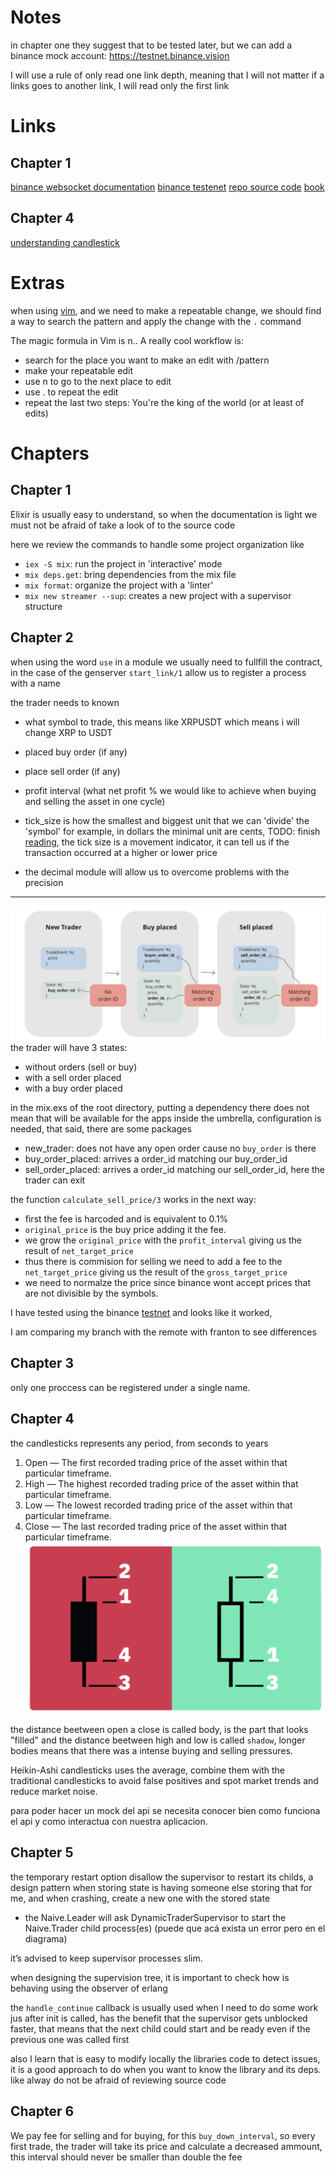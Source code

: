 # Notes
in chapter one they suggest that to be tested later, but we can add a binance mock 
account: https://testnet.binance.vision

I will use a rule of only read one link depth, meaning that I will not matter if a links goes to another link, I will 
read only the first link

# Links
## Chapter 1
[binance websocket documentation](https://github.com/binance/binance-spot-api-docs/blob/master/web-socket-streams.md)
[binance testenet](https://testnet.binance.vision)
[repo source code](https://github.com/Cinderella-Man/hands-on-elixir-and-otp-cryptocurrency-trading-bot-source-code)
[book](https://book.elixircryptobot.com/)

## Chapter 4
[understanding candlestick](https://academy.binance.com/en/articles/a-beginners-guide-to-candlestick-charts)

# Extras
when using [vim](https://vi.stackexchange.com/questions/4307/multiple-cursors-at-desired-location), and we need to make a repeatable change, we should find a way to search the pattern and apply the change with the `.` command

 The magic formula in Vim is n.. A really cool workflow is:

* search for the place you want to make an edit with /pattern
* make your repeatable edit
* use n to go to the next place to edit
* use . to repeat the edit
* repeat the last two steps: You're the king of the world (or at least of edits)


# Chapters
## Chapter 1
Elixir is usually easy to understand, so when the documentation is light we must not be afraid of take a look of to the source code 

here we review the commands to handle some project organization like 
* `iex -S mix`: run the project in 'interactive' mode
* `mix deps.get`: bring dependencies from the mix file
* `mix format`: organize the project with a 'linter'
* `mix new streamer --sup`: creates a new project with a supervisor structure

## Chapter 2
when using the word `use` in a module we usually need to fullfill the contract, in
the case of the genserver `start_link/1` allow us to register a process  with a name

the trader needs to known
* what symbol to trade, this means like XRPUSDT which means i will change XRP to USDT
* placed buy order (if any)
* place sell order (if any)
* profit interval (what net profit % we would like to achieve when buying and selling the asset in one cycle)
* tick_size is how the smallest and biggest unit that we can 'divide' the 'symbol' for example, in dollars the minimal unit are cents, TODO: finish [reading](https://www.investopedia.com/terms/t/tick.asp), the tick size is a movement indicator, it can tell us if the transaction occurred at a higher or lower price

* the decimal module will allow us to overcome problems with the precision

---

![trade_cycle](resources/image.png)
the trader will have 3 states:
* without orders (sell or buy)
* with a sell order placed 
* with a buy order placed 

in the mix.exs of the root directory, putting a dependency there does not mean that will be available for the apps inside the umbrella, configuration is needed, that said, there are some packages 


* new_trader: does not have any open order cause no `buy_order` is there
* buy_order_placed: arrives a order_id matching our buy_order_id
* sell_order_placed: arrives a order_id matching our sell_order_id, here the trader can exit

the function `calculate_sell_price/3` works in the next way:
  * first the fee is harcoded and is equivalent to 0.1%
  * `original_price` is the buy price adding it the fee.
  * we grow the `original_price` with the `profit_interval` giving us the result of `net_target_price`
  * thus there is commision for selling we need to add a fee to the `net_target_price` giving us the result of the `gross_target_price`
  * we need to normalze the price since binance wont accept prices that are not divisible by the symbols.

I have tested using the binance [testnet](https://testnet.binance.vision) and looks like it worked,

I am comparing my branch with the remote with franton to see differences
  

## Chapter 3

only one proccess can be registered under a single name.

## Chapter 4
the candlesticks represents any period, from seconds to years


1) Open — The first recorded trading price of the asset within that particular timeframe.
2) High — The highest recorded trading price of the asset within that particular timeframe.
3) Low — The lowest recorded trading price of the asset within that particular timeframe.
4) Close — The last recorded trading price of the asset within that particular timeframe.
![Alt text](resources/candle_stick_charts.png)

the distance beetween open a close is called body, is the part that looks "filled" and the distance beetween high and low is called `shadow`, longer bodies means that there was a intense buying and selling pressures.

Heikin-Ashi candlesticks uses the average, combine them with the traditional candlesticks to avoid false positives and spot market trends and reduce market noise.

para poder hacer un mock del api se necesita conocer bien como funciona el api y como interactua con nuestra aplicacion.

## Chapter 5

the temporary restart option disallow the supervisor to restart its childs, a design pattern when storing state is having someone else storing that for me, and when crashing, create a new one with the stored state

* the Naive.Leader will ask DynamicTraderSupervisor to start the Naive.Trader child process(es) (puede que acá exista un error pero en el diagrama)

it’s advised to keep supervisor processes slim.

when designing the supervision tree, it is important to check how is behaving using the observer of erlang

the `handle_continue` callback is usually used when I need to do some work jus after init is called, has the benefit that the supervisor gets unblocked faster, that means that the next child could start and be ready even if the previous one was called first

also I learn that is easy to modify locally the libraries code to detect issues, it is a good approach to do when you want to know the library and its deps. like alway do not be afraid of reviewing source code

## Chapter 6
We pay fee for selling and for buying, for this `buy_down_interval`, so every first trade, the trader will take its price and calculate a decreased ammount, this interval should never be smaller than double the fee
